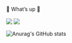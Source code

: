 🚧 What’s up 🚧<br>
<br>
<a href="https://doyeop.com/" target="_blank"><img src="https://img.shields.io/badge/Blog-lightgrey?style=flat-square&logo=Blogger&logoColor=white"/></a>
<a href="https://www.instagram.com/ehduq/" target="_blank"><img src="https://img.shields.io/badge/Insta-lightgrey?style=flat-square&logo=Instagram&logoColor=white"/></a>

![Anurag's GitHub stats](https://github-readme-stats.vercel.app/api?username=doyeoplay&show_icons=true&theme=vision-friendly-dark)
